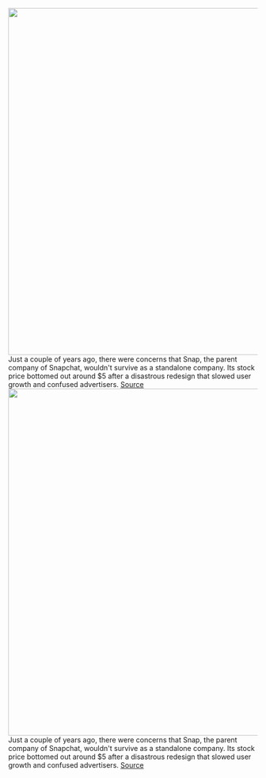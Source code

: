 <img src='https://cdn.vox-cdn.com/thumbor/LU03ocrKh5Ctfg3b85x2sF2rfq0=/0x0:2040x1360/1200x800/filters:focal(857x517:1183x843)/cdn.vox-cdn.com/uploads/chorus_image/image/69619145/snapChatPattern_BW.0.jpg' width='700px' /><br/>
Just a couple of years ago, there were concerns that Snap, the parent company of Snapchat, wouldn't survive as a standalone company. Its stock price bottomed out around $5 after a disastrous redesign that slowed user growth and confused advertisers.
<a href='https://www.theverge.com/2021/7/22/22589236/snapchat-users-293-million-q2-2021'> Source <a/><img src='https://cdn.vox-cdn.com/thumbor/LU03ocrKh5Ctfg3b85x2sF2rfq0=/0x0:2040x1360/1200x800/filters:focal(857x517:1183x843)/cdn.vox-cdn.com/uploads/chorus_image/image/69619145/snapChatPattern_BW.0.jpg' width='700px' /><br/>
Just a couple of years ago, there were concerns that Snap, the parent company of Snapchat, wouldn't survive as a standalone company. Its stock price bottomed out around $5 after a disastrous redesign that slowed user growth and confused advertisers.
<a href='https://www.theverge.com/2021/7/22/22589236/snapchat-users-293-million-q2-2021'> Source <a/>